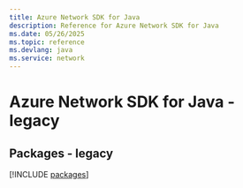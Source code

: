 ```yaml
---
title: Azure Network SDK for Java
description: Reference for Azure Network SDK for Java
ms.date: 05/26/2025
ms.topic: reference
ms.devlang: java
ms.service: network
---
```

# Azure Network SDK for Java - legacy
## Packages - legacy
[!INCLUDE [packages](network-index.md)]